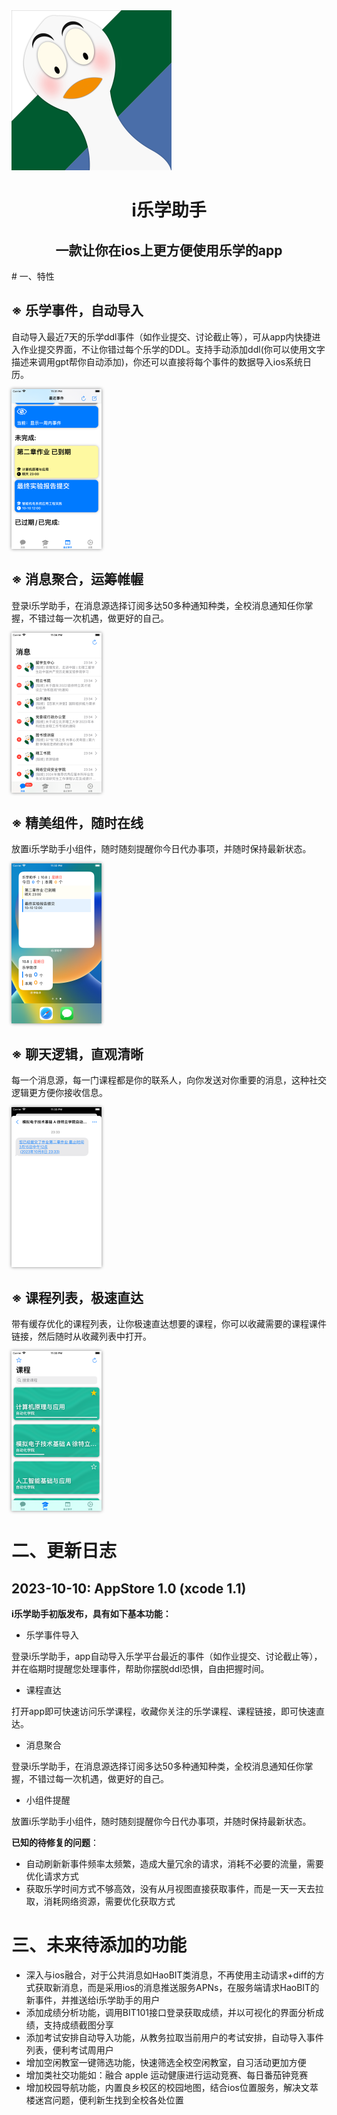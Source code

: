 <img src="./Images/logo.png" alt="logo" style="zoom: 25%;" />

<div align="center">
<h1>i乐学助手</h1>
<h2>一款让你在ios上更方便使用乐学的app</h2>
</div>
# 一、特性

## ※ 乐学事件，自动导入

自动导入最近7天的乐学ddl事件（如作业提交、讨论截止等），可从app内快捷进入作业提交界面，不让你错过每个乐学的DDL。支持手动添加ddl(你可以使用文字描述来调用gpt帮你自动添加)，你还可以直接将每个事件的数据导入ios系统日历。

<img src="./Images/preview1.png" alt="8 plus" style="zoom: 25%; box-shadow: 0px 0px 20px #888888;" />

## ※ 消息聚合，运筹帷幄

登录i乐学助手，在消息源选择订阅多达50多种通知种类，全校消息通知任你掌握，不错过每一次机遇，做更好的自己。

<img src="./Images/preview2.png" alt="8 plus" style="zoom:25%; box-shadow: 0px 0px 20px #888888;" />

## ※ 精美组件，随时在线

放置i乐学助手小组件，随时随刻提醒你今日代办事项，并随时保持最新状态。

<img src="./Images/preview3.png" alt="8 plus" style="zoom:25%; box-shadow: 0px 0px 20px #888888;" />

## ※ 聊天逻辑，直观清晰

每一个消息源，每一门课程都是你的联系人，向你发送对你重要的消息，这种社交逻辑更方便你接收信息。

<img src="./Images/preview4.png" alt="8 plus" style="zoom:25%; box-shadow: 0px 0px 20px #888888;" />

## ※ 课程列表，极速直达

带有缓存优化的课程列表，让你极速直达想要的课程，你可以收藏需要的课程课件链接，然后随时从收藏列表中打开。

<img src="./Images/preview5.png" alt="8 plus" style="zoom:25%; box-shadow: 0px 0px 20px #888888;" />

# 二、更新日志

## 2023-10-10: AppStore 1.0 (xcode 1.1)

**i乐学助手初版发布，具有如下基本功能：**

* 乐学事件导入

登录i乐学助手，app自动导入乐学平台最近的事件（如作业提交、讨论截止等），并在临期时提醒您处理事件，帮助你摆脱ddl恐惧，自由把握时间。

* 课程直达

打开app即可快速访问乐学课程，收藏你关注的乐学课程、课程链接，即可快速直达。

* 消息聚合

登录i乐学助手，在消息源选择订阅多达50多种通知种类，全校消息通知任你掌握，不错过每一次机遇，做更好的自己。

* 小组件提醒

放置i乐学助手小组件，随时随刻提醒你今日代办事项，并随时保持最新状态。

**已知的待修复的问题**：

* 自动刷新新事件频率太频繁，造成大量冗余的请求，消耗不必要的流量，需要优化请求方式
* 获取乐学时间方式不够高效，没有从月视图直接获取事件，而是一天一天去拉取，消耗网络资源，需要优化获取方式



# 三、未来待添加的功能

* 深入与ios融合，对于公共消息如HaoBIT类消息，不再使用主动请求+diff的方式获取新消息，而是采用ios的消息推送服务APNs，在服务端请求HaoBIT的新事件，并推送给i乐学助手的用户
* 添加成绩分析功能，调用BIT101接口登录获取成绩，并以可视化的界面分析成绩，支持成绩截图分享
* 添加考试安排自动导入功能，从教务拉取当前用户的考试安排，自动导入事件列表，便利考试周用户
* 增加空闲教室一键筛选功能，快速筛选全校空闲教室，自习活动更加方便
* 增加类社交功能如：融合 apple 运动健康进行运动竞赛、每日番茄钟竞赛
* 增加校园导航功能，内置良乡校区的校园地图，结合ios位置服务，解决文萃楼迷宫问题，便利新生找到全校各处位置
